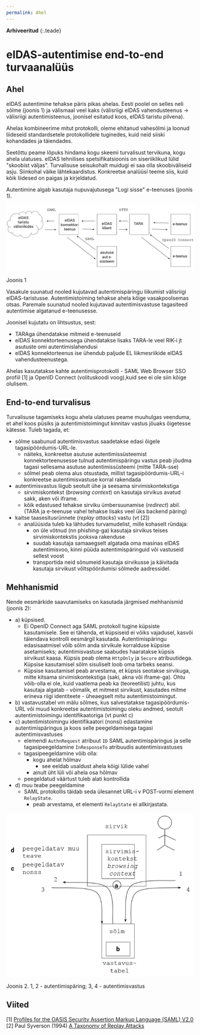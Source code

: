 ```yaml
---
permalink: Ahel
---
```


**Arhiveeritud** 
{:.teade}

# eIDAS-autentimise end-to-end turvaanalüüs

## Ahel

eIDAS autentimine tehakse päris pikas ahelas. Eesti poolel on selles neli sõlme (joonis 1) ja välismaal veel kaks (välisriigi eIDAS vahendusteenus -> välisriigi autentimisteenus, joonisel esitatud koos, eIDAS taristu pilvena).

Ahelas kombineerime mitut protokolli, oleme ehitanud vahesõlmi ja loonud liideseid standardsetele protokollidele tuginedes, kuid neid siiski kohandades ja täiendades.

Seetõttu peame lõpuks hindama kogu skeemi turvalisust tervikuna, kogu ahela ulatuses. eIDAS tehnilises spetsifikatsioonis on siseriiklikud lülid "skoobist väljas". Turvalisuse seisukohalt muidugi ei saa olla skoobiväliseid asju. Siinkohal väike lähtekaardistus. Konkreetse analüüsi teeme siis, kuid kõik liidesed on paigas ja kirjeldatud. 

Autentimine algab kasutaja nupuvajutusega "Logi sisse" e-teenuses (joonis 1).

<img src='img/POC3.PNG' style='width:700px'>

Joonis 1

Vasakule suunatud nooled kujutavad autentimispäringu liikumist välisriigi eIDAS-taristusse. Autentimistoiming tehakse ahela kõige vasakpoolsemas otsas. Paremale suunatud nooled kujutavad autentimisvastuse tagasiteed autentimise algatanud e-teenusesse.

Joonisel kujutatu on lihtsustus, sest:
- TARAga ühendatakse mitmeid e-teenuseid
- eIDAS konnektorteenusega ühendatakse lisaks TARA-le veel RIK-i jt asutuste omi autentimislahendusi
- eIDAS konnektorteenus ise ühendub paljude EL liikmesriikide eIDAS vahendusteenustega.

Ahelas kasutatakse kahte autentimisprotokolli - SAML Web Browser SSO profiil [1] ja OpenID Connect (volituskoodi voog),kuid see ei ole siin kõige olulisem.

## End-to-end turvalisus

Turvalisuse tagamiseks kogu ahela ulatuses peame muuhulgas veenduma, et ahel koos püsiks ja autentimistoimingut kinnitav vastus jõuaks õigetesse kätesse. Tuleb tagada, et:
- sõlme saabunud autentimisvastus saadetakse edasi õigele tagasipöördumis-URL-le.
    - näiteks, konkreetse asutuse autentimissüsteemist konnektorteenusesse tulnud autentimispäringu vastus peab jõudma tagasi sellesama asutuse autentimissüsteemi (mitte TARA-sse)
    - sõlmel peab olema alus otsustada, millist tagasipöördumis-URL-i konkreetse autentimisvastuse korral rakendada
- autentimisvastus liigub seotult ühe ja seesama sirvimiskontekstiga
    - sirvimiskontekst (_browsing context_) on kasutaja sirvikus avatud sakk, aken või iframe.
    - kõik edastused tehakse sirviku ümbersuunamise (_redirect_) abil. (TARA ja e-teenuse vahel tehakse lisaks veel üks backend päring)
- kaitse taasesitusrünnete (_replay attacks_) vastu (vt [2])
    - analüüsida tuleb ka lähtudes turvamudelist, mille kohaselt ründaja:
        - on üle võtnud (nn phishing-ga) kasutaja sirvikus teises sirvimiskontekstis jooksva rakenduse
        - suudab kasutaja samaaegselt algatada oma masinas eIDAS autentimisvoo, kinni püüda autentimispäringuid või vastuseid sellest voost
        - transportida neid sõnumeid kasutaja sirvikusse ja käivitada kasutaja sirvikust võltspöördumisi sõlmede aadressidel. 

## Mehhanismid

Nende eesmärkide saavutamiseks on kasutada järgmised mehhanismid (joonis 2):
- a) küpsised.
    - Ei OpenID Connect aga SAML protokoll tugine küpsiste kasutamisele. See ei tähenda, et küpsiseid ei võiks vajadusel, kasvõi täiendava kontrolli eesmärgil kasutada. Autentimispäringu edasisaatmisel võib sõlm anda sirvikule korralduse küpsise asetamiseks; autentimisvastuse saabudes haaratakse küpsis sirvikust kaasa. Küpsis peab olema `HttpOnly` ja `Secure` atribuutidega. Küpsise kasutamisel sõlm sisuliselt loob oma tarbeks seansi.
    - Küpsise kasutamisel peab arvestama, et küpsis seotakse sirvikuga, mitte kitsama sirvimiskontekstiga (saki, akna või iframe-ga). Ohtu võib-olla ei ole, kuid vaatlema peab ka (teoreetilist) juhtu, kus kasutaja algatab - võimalik, et mitmest sirvikust, kasutades mitme erineva riigi identiteete - üheaegselt mitu autentimistoimingut.
- b) vastavustabel vm mälu sõlmes, kus salvestatakse tagasipöördumis-URL või muud konkreetse autentimistoimingu oleku andmed, seotult autentimistoimingu identifikaatoriga (vt punkt c)
- c) autentimistoimingu identifikaatori (nonsi) edastamine autentimispäringus ja koos selle peegeldamisega tagasi autentimisvastuses
    - elemendi `AuthnRequest` atribuut `ID` SAML autentimispäringus ja selle tagasipeegeldamine `InResponseTo` atribuudis autentimisvastuses
    - tagasipeegeldamine võib olla:
        - kogu ahelat hõlmav
            - see eeldab usaldust ahela kõigi lülide vahel
        - ainult üht lüli või ahela osa hõlmav
    - peegeldatud väärtust tuleb alati kontrollida
- d) muu teabe peegeldamine
    - SAML protokollis täidab seda ülesannet URL-i v POST-vormi element `RelayState`.
        - peab arvestama, et elementi `RelayState` ei allkirjastata.    

<img src='img/AHEL.PNG' style='width:500px'>

Joonis 2. 1, 2 - autentimispäring; 3, 4 - autentimisvastus

## Viited 

[1] [Profiles for the OASIS Security Assertion Markup Language (SAML) V2.0](http://docs.oasis-open.org/security/saml/v2.0/saml-profiles-2.0-os.pdf)<br>
[2] Paul Syverson (1994) [A Taxonomy of Replay Attacks](https://www.researchgate.net/publication/3560892_A_taxonomy_of_replay_attacks_cryptographic_protocols)
